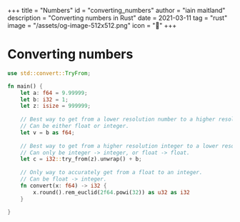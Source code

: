 +++
title = "Numbers"
id = "converting_numbers"
author = "iain maitland"
description = "Converting numbers in Rust"
date = 2021-03-11
tag = "rust"
image = "/assets/og-image-512x512.png"
icon = "🧮"
+++

# Converting numbers

```rust
use std::convert::TryFrom;

fn main() {
    let a: f64 = 9.99999;
    let b: i32 = 1;
    let z: isize = 999999;
    
    // Best way to get from a lower resolution number to a higher resolution one.
    // Can be either float or integer.
    let v = b as f64;
    
    // Best way to get from a higher resolution integer to a lower resolution one.
    // Can only be integer -> integer, or float -> float.
    let c = i32::try_from(z).unwrap() + b;
    
    // Only way to accurately get from a float to an integer.
    // Can be float -> integer.
    fn convert(x: f64) -> i32 {
        x.round().rem_euclid(2f64.powi(32)) as u32 as i32
    }
    
}
```